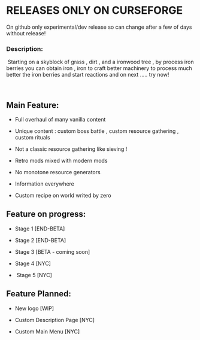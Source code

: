 # RELEASES ONLY ON CURSEFORGE 
On github only experimental/dev release so can change after a few of days without release!



### Description:

 Starting on a skyblock of grass , dirt , and a ironwood tree , by process iron berries you can obtain iron , iron to craft better machinery to process much better the iron berries and start reactions and on next ..... try now!

 

## Main Feature:

- Full overhaul of many vanilla content

- Unique content : custom boss battle , custom resource gathering , custom rituals 

- Not a classic resource gathering like sieving !

- Retro mods mixed with modern mods

- No monotone resource generators

- Information everywhere

- Custom recipe on world writed by zero



## Feature on progress:

- Stage 1 [END-BETA]

- Stage 2 [END-BETA]

- Stage 3 [BETA - coming soon]

- Stage 4 [NYC]

-  Stage 5 [NYC]



## Feature Planned:

- New logo [WIP]

- Custom Description Page [NYC]

- Custom Main Menu [NYC]
